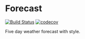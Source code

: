 # Forecast

[![Build Status](https://travis-ci.org/blurbyte/weather-forecast.svg?branch=master)](https://travis-ci.org/blurbyte/weather-forecast)
[![codecov](https://codecov.io/gh/blurbyte/weather-forecast/branch/master/graph/badge.svg)](https://codecov.io/gh/blurbyte/weather-forecast)

Five day weather forecast with style.
